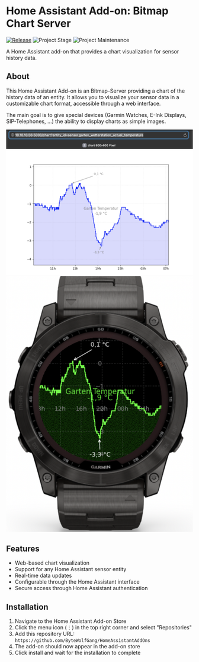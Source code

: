 # Home Assistant Add-on: Bitmap Chart Server

[![Release][release-shield]][release]
![Project Stage][project-stage-shield]
![Project Maintenance][maintenance-shield]

A Home Assistant add-on that provides a chart visualization for sensor history data.

## About

This Home Assistant Add-on is an Bitmap-Server providing a chart of the history data of an entity. It allows you to visualize your sensor data in a customizable chart format, accessible through a web interface.

The main goal is to give special devices (Garmin Watches, E-Ink Displays, SIP-Telephones, ...) the ability to display charts as simple images.

![image](doc/chart.png)
![image](doc/chart2.png)

## Features

- Web-based chart visualization
- Support for any Home Assistant sensor entity
- Real-time data updates
- Configurable through the Home Assistant interface
- Secure access through Home Assistant authentication

## Installation

1. Navigate to the Home Assistant Add-on Store
2. Click the menu icon (⋮) in the top right corner and select "Repositories"
3. Add this repository URL: `https://github.com/ByteWolfGang/HomeAssistantAddOns`
4. The add-on should now appear in the add-on store
5. Click install and wait for the installation to complete


[release-shield]: https://img.shields.io/badge/version-v1.0.0-blue.svg
[release]: #
[project-stage-shield]: https://img.shields.io/badge/project%20stage-production%20ready-brightgreen.svg
[maintenance-shield]: https://img.shields.io/maintenance/yes/2024.svg 